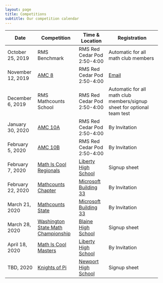 ```yaml
---
layout: page
title: Competitions
subtitle: Our competition calendar
---
```


| Date | Competition | Time & Location | Registration |
| ------------- |-------------| -----| ---|
|October 25, 2019 | RMS Benchmark | RMS Red Cedar Pod 2:50-4:00 | Automatic for all math club members
|November 12, 2019 | <a href="https://www.maa.org/math-competitions/amc-8" target="_blank">AMC 8</a> | RMS Red Cedar Pod 2:50-4:00 | <a href="mailto:mathcontests@rmsptsa.org">Email</a>
|December 6, 2019 | RMS Mathcounts School | RMS Red Cedar Pod 2:50-4:00 | Automatic for all math club members/signup sheet for optional team test
|January 30, 2020 | <a href="https://www.maa.org/math-competitions/amc-10" target="_blank">AMC 10A</a> | RMS Red Cedar Pod 2:50-4:00 | By Invitation
|February 5, 2020 | <a href="https://www.maa.org/math-competitions/amc-10" target="_blank">AMC 10B</a> | RMS Red Cedar Pod 2:50-4:00 | By Invitation
|February 7, 2020 | <a href="http://www.academicsarecool.com" target="_blank">Math Is Cool Regionals</a> | <a href="https://goo.gl/maps/b5jqPQDXCVM62HP66" target="_blank">Liberty High School</a> | Signup sheet
|February 22, 2020 | <a href="https://www.mathcounts.org/" target="_blank">Mathcounts Chapter</a> | <a href="https://goo.gl/maps/eTaqMBhonzsai2DP9" target="_blank">Microsoft Building 33</a> | By Invitation
|March 21, 2020 | <a href="https://www.mathcounts.org/" target="_blank">Mathcounts State</a> | <a href="https://goo.gl/maps/eTaqMBhonzsai2DP9" target="_blank">Microsoft Building 33</a> | By Invitation
|March 28, 2020 | <a href="https://www.blainesd.org/o/blaine-school-district/browse/39313" target="_blank">Washington State Math Championship</a> | <a href="https://goo.gl/maps/YWKXNspCBYNbgANVA" target="_blank">Blaine High School</a> | Signup sheet
|April 18, 2020 | <a href="http://www.academicsarecool.com" target="_blank">Math Is Cool Masters</a> | <a href="https://goo.gl/maps/b5jqPQDXCVM62HP66" target="_blank">Liberty High School</a> | By Invitation
|TBD, 2020 | <a href="https://www.newportmathclub.org/kpmt" target="_blank">Knights of Pi</a> | <a href="https://goo.gl/maps/qrT29ECEfbNMu4vD9" target="_blank">Newport High School</a> | Signup sheet